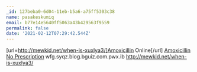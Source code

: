 ```yaml
---
_id: 127beba0-6d04-11eb-b5a6-a75ff5303c38
name: pasakeskumiq
email: b77e14e5640ff5063a43b429563f9559
permalink: false
date: '2021-02-12T07:29:42.544Z'
---
```

[url=http://mewkid.net/when-is-xuxlya3/]Amoxicillin Online[/url] <a href="http://mewkid.net/when-is-xuxlya3/">Amoxicillin No Prescription</a> wfg.syqz.blog.bguiz.com.pwx.ib http://mewkid.net/when-is-xuxlya3/
